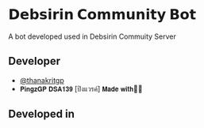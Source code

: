 
# 𝗗𝗲𝗯𝘀𝗶𝗿𝗶𝗻 𝗖𝗼𝗺𝗺𝘂𝗻𝗶𝘁𝘆 𝗕𝗼𝘁

A bot developed used in Debsirin Commuity Server


## Developer

- [@thanakritgp](https://github.com/ThanakritGP)
- 𝗣𝗶𝗻𝗴𝘇𝗚𝗣 𝗗𝗦𝗔𝟭𝟯𝟵 [ปิงแวรค์]
𝗠𝗮𝗱𝗲 𝘄𝗶𝘁𝗵💚💛

## Developed in




